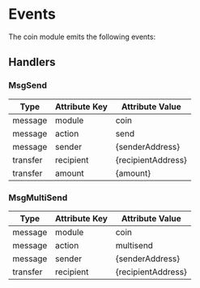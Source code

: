 # Events

The coin module emits the following events:

## Handlers

### MsgSend

| Type     | Attribute Key | Attribute Value    |
|----------|---------------|--------------------|
| message  | module        | coin               |
| message  | action        | send               |
| message  | sender        | {senderAddress}    |
| transfer | recipient     | {recipientAddress} |
| transfer | amount        | {amount}           |

### MsgMultiSend

| Type     | Attribute Key | Attribute Value    |
|----------|---------------|--------------------|
| message  | module        | coin               |
| message  | action        | multisend          |
| message  | sender        | {senderAddress}    |
| transfer | recipient     | {recipientAddress} |
